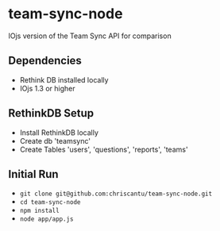 # team-sync-node
IOjs version of the Team Sync API for comparison

## Dependencies
* Rethink DB installed locally
* IOjs 1.3 or higher

## RethinkDB Setup
* Install RethinkDB locally
* Create db 'teamsync'
* Create Tables 'users', 'questions', 'reports', 'teams'

## Initial Run
* `git clone git@github.com:chriscantu/team-sync-node.git`
* `cd team-sync-node`
* `npm install`
* `node app/app.js`
